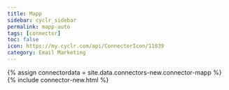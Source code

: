 ```yaml
---
title: Mapp
sidebar: cyclr_sidebar
permalink: mapp-auto
tags: [connector]
toc: false
icon: https://my.cyclr.com/api/ConnectorIcon/11839
category: Email Marketing
---
```

{% assign connectordata = site.data.connectors-new.connector-mapp %}
{% include connector-new.html %}	